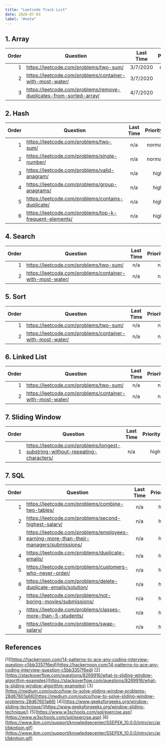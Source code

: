 ```yaml
---
title: "Leetcode Track List"
date: 2020-07-03
label: "#note"
---
```


## 1. Array

| Order | Question        | Last Time           | Priority  |
| --: | ------------- |:-------------:| -----:|
|1| https://leetcode.com/problems/two-sum/      |  3/7/2020 | normal |
|2| https://leetcode.com/problems/container-with-most-water/     | 3/7/2020  |  high |
|3| https://leetcode.com/problems/remove-duplicates-from-sorted-array/ | 4/7/2020 | high|

## 2. Hash

| Order | Question        | Last Time           | Priority  |
| --: | ------------- |:-------------:| -----:|
|1| https://leetcode.com/problems/two-sum/      | n/a | normal |
|2| https://leetcode.com/problems/single-number/    | n/a | normal |
|3| https://leetcode.com/problems/valid-anagram/   | n/a | high |
|4| https://leetcode.com/problems/group-anagrams/   | n/a | high |
|5| https://leetcode.com/problems/contains-duplicate/   | n/a | high |
|6| https://leetcode.com/problems/top-k-frequent-elements/   | n/a | high |


## 4. Search

| Order | Question        | Last Time           | Priority  |
| --: | ------------- |:-------------:| -----:|
|1| https://leetcode.com/problems/two-sum/      | n/a | n/a |
|2| https://leetcode.com/problems/container-with-most-water/     | n/a   |  n/a |

## 5. Sort

| Order | Question        | Last Time           | Priority  |
| --: | ------------- |:-------------:| -----:|
|1| https://leetcode.com/problems/two-sum/      | n/a | n/a |
|2| https://leetcode.com/problems/container-with-most-water/     | n/a   |  n/a |

## 6. Linked List

| Order | Question        | Last Time           | Priority  |
| --: | ------------- |:-------------:| -----:|
|1| https://leetcode.com/problems/two-sum/      | n/a | n/a |
|2| https://leetcode.com/problems/container-with-most-water/     | n/a   |  n/a |

## 7. Sliding Window

| Order | Question        | Last Time           | Priority  |
| --: | ------------- |:-------------:| -----:|
|1|https://leetcode.com/problems/longest-substring-without-repeating-characters/     | n/a | high |

## 7. SQL

| Order | Question        | Last Time           | Priority  |
| --: | ------------- |:-------------:| -----:|
|1| https://leetcode.com/problems/combine-two-tables/ | n/a | high |
|2| https://leetcode.com/problems/second-highest-salary/| n/a | high |
|3| https://leetcode.com/problems/employees-earning-more-than-their-managers/submissions/| n/a | high |
|4|https://leetcode.com/problems/duplicate-emails/| n/a | high |
|5|https://leetcode.com/problems/customers-who-never-order/| n/a | high |
|6|https://leetcode.com/problems/delete-duplicate-emails/solution/| n/a | high |
|7|https://leetcode.com/problems/not-boring-movies/submissions/| n/a | high |
|7|https://leetcode.com/problems/classes-more-than-5-students/ |n/a | high |
|8|https://leetcode.com/problems/swap-salary/|n/a | high |

## References

[1][https://hackernoon.com/14-patterns-to-ace-any-coding-interview-question-c5bb3357f6ed](https://hackernoon.com/14-patterns-to-ace-any-coding-interview-question-c5bb3357f6ed)
[2][https://stackoverflow.com/questions/8269916/what-is-sliding-window-algorithm-examples](https://stackoverflow.com/questions/8269916/what-is-sliding-window-algorithm-examples)
[3][https://medium.com/outco/how-to-solve-sliding-window-problems-28d67601a66](https://medium.com/outco/how-to-solve-sliding-window-problems-28d67601a66)
[4][https://www.geeksforgeeks.org/window-sliding-technique/](https://www.geeksforgeeks.org/window-sliding-technique/)
[5][https://www.w3schools.com/sql/exercise.asp](https://www.w3schools.com/sql/exercise.asp)
[6][https://www.ibm.com/support/knowledgecenter/SSEPEK_10.0.0/intro/src/art/bkntjoin.gif](https://www.ibm.com/support/knowledgecenter/SSEPEK_10.0.0/intro/src/art/bkntjoin.gif)
